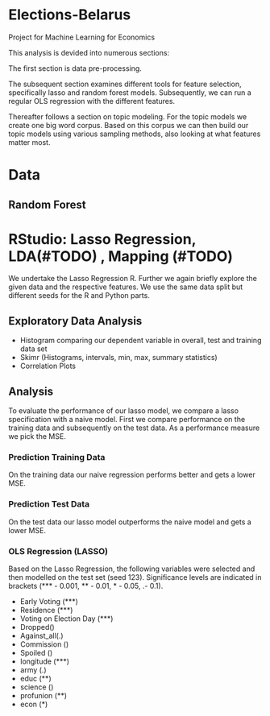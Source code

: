 # Elections-Belarus
Project for Machine Learning for Economics 

This analysis is devided into numerous sections: 

The first section is data pre-processing.

The subsequent section examines different tools for feature selection, specifically lasso and random forest models. 
Subsequently, we can run a regular OLS regression with the different features.

Thereafter follows a section on topic modeling. 
For the topic models we create one big word corpus.
Based on this corpus we can then build our topic models using various sampling methods, also looking at what features matter most.

# Data 


## Random Forest 


# RStudio: Lasso Regression, LDA(#TODO) , Mapping (#TODO)

We undertake the Lasso Regression R. 
Further we again briefly explore the given data and the respective features.
We use the same data split but different seeds for the R and Python parts.

## Exploratory Data Analysis

* Histogram comparing our dependent variable in overall, test and training data set 
* Skimr (Histograms, intervals, min, max, summary statistics)
* Correlation Plots

## Analysis

To evaluate the performance of our lasso model, we compare a lasso specification with a naive model.
First we compare performance on the training data and subsequently on the test data. 
As a performance measure we pick the MSE.

### Prediction Training Data 

On the training data our naive regression performs better and gets a lower MSE. 

### Prediction Test Data

On the test data our lasso model outperforms the naive model and gets a lower MSE. 

### OLS Regression (LASSO)

Based on the Lasso Regression, the following variables were selected and then modelled on the test set (seed 123). 
Significance levels are indicated in brackets (*** - 0.001, ** - 0.01, * - 0.05, .- 0.1).

* Early Voting (***)
* Residence (***)
* Voting on Election Day (***)
* Dropped()
* Against_all(.)
* Commission ()
* Spoiled ()
* longitude (***)
* army (.)
* educ (**)
* science ()
* profunion (**)
* econ (*)

